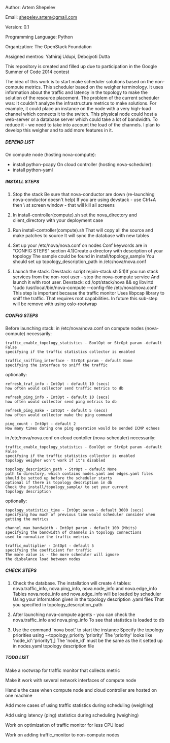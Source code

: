 Author: Artem Shepelev

Email: shepelev.artem@gmail.com

Version: 0.1

Programming Language: Python

Organization: The OpenStack Foundation

Assigned mentros: Yathiraj Udupi, Debojyoti Dutta

This repository is created and filled up due to participation in the Google Summer of Code 2014 contest

The idea of this work is to start make scheduler solutions based on the non-compute metrics.
This scheduler based on the weigher terminology. It uses information about the traffic and latency in the topology to make the solution of the resource placement. The problem of the current scheduler was: It couldn't analyze the infrastructure metrics to make solutions. For example, it could place an instance on the node with a very high-load channel which connects it to the switch. This physical node could host a web-server or a database server which could take a lot of bandwidth. To reduce it - we need to take into account the load of the channels. I plan to develop this weigher and to add more features in it. 

##### DEPEND LIST #####

On compute node (hosting nova-compute):
- install python-pcapy
On cloud controller (hosting nova-scheduler):
- install python-yaml

##### INSTALL STEPS #####

1)  Stop the stack
    Be sure that nova-conductor are down (re-launching nova-conductor doesn't help)
    If you are using devstack - use Ctrl+A then \ at screen window - that will kill all screens

2)  In install-controller(compute).sh set the nova_directory and client_directory with your 
    deployment case

3)  Run install-controller(compute).sh
    That will copy all the source and make patches to source
    It will sync the database with new tables 

4)  Set up your /etc/nova/nova.conf on nodes
    Conf keywords are in "CONFIG STEPS" section
4.1)Create a directory with description of your topology
    The sample could be found in install/topology_sample
    You should set up topology_description_path in /etc/nova/nova.conf

5)  Launch the stack. Devstack: script rejoin-stack.sh
5.1)If you run stack services from the non-root user - stop the nova-compute service
    And launch it with root user. Devstack: cd /opt/stack/nova && sg libvirtd 'sudo /usr/local/bin/nova-compute --config-file /etc/nova/nova.conf'
    This step is important because the traffic monitor
    Uses libpcap library to sniff the traffic. That requires root capabilities.
    In future this sub-step will be remove with using oslo-rootwrap

##### CONFIG STEPS #####

Before launching stack:
in /etc/nova/nova.conf on compute nodes (nova-compute)
necessarily:

	traffic_enable_topology_statistics - BoolOpt or StrOpt param -default False
	specifying if the traffic statistics collector is enabled	

	traffic_sniffing_interface - StrOpt param - default None
	specifying the interface to sniff the traffic

optionally:

	refresh_traf_info - IntOpt - default 10 (secs)
	how often would collector send traffic metrics to db

	refresh_ping_info - IntOpt - default 10 (secs)
	how often would collector send ping metrics to db

	refresh_ping_make - IntOpt - default 5 (secs)
	how often would collector make the ping command

	ping_count - IntOpt - default 2
	How many times during one ping operation would be sended ICMP echoes

in /etc/nova/nova.conf on cloud contoller (nova-scheduler)
necessarily:

	traffic_enable_topology_statistics - BoolOpt or StrOpt param -default False
	specifying if the traffic statistics collector is enabled
	topology weigher won't work if it's disabled

	topology_description_path - StrOpt - default None
	path to directory, which contains nodes.yaml and edges.yaml files
	should be setted up before the scheduler starts
	optional if there is topology description in db
	Check the install/topology_sample/ to set your current
	topology description

optionally:

	topology_statistics_time - IntOpt param - default 3600 (secs)
	specifying how much of previous time would scheduler consider when
	getting the metrics

	channel_max_bandwidth - IntOpt param - default 100 (Mbits)
	specifying the bandwidth of channels in topology connections
	used to normalize the traffic metrics

	traffic_multiplier - IntOpt - default 5
	specifying the coefficient for traffic
	The more value is - the more scheduler will ignore 
	the disbalance load between nodes

##### CHECK STEPS #####

1)	Check the database.
	The installation will create 4 tables: nova.traffic_info, nova.ping_info, nova.node_info and nova.edge_info
	Tables nova.node_info and nova.edge_info will be loaded by scheduler
	Using your information given in the topology description .yaml files
	That you specified in topology_description_path

2)	After launching nova-compute agents - you can check the nova.traffic_info and nova.ping_info
	To see that statistics is loaded to db

3)	Use the command 'nova boot' to start the instance
	Specify the topology priorities using --topology_priority 'priority'
	The 'priority' looks like 'node_id':'priority'[,]
	The 'node_id' must be the same as the it setted up in nodes.yaml topology description file

##### TODO LIST #####

Make a rootwrap for traffic monitor that collects metric

Make it work with several network interfaces of compute node

Handle the case when compute node and cloud controller are hosted on one machine

Add more cases of using traffic statistics during scheduling (weighing)

Add using latency (ping) statistics during scheduling (weighing)

Work on optimization of traffic monitor for less CPU load

Work on adding traffic_monitor to non-compute nodes
